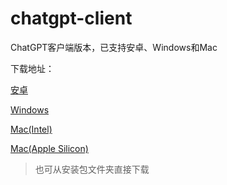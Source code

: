 # chatgpt-client
ChatGPT客户端版本，已支持安卓、Windows和Mac


下载地址：

[安卓](https://wwbk.lanzoum.com/iQwP20wnu7qj)

[Windows](https://wwbk.lanzoum.com/i55pb0wjekub)

[Mac(Intel)](https://wwbk.lanzoum.com/iXYEE0wi6lud)

[Mac(Apple Silicon)](https://wwbk.lanzoum.com/i8NWh0whyvbg)

> 也可从安装包文件夹直接下载